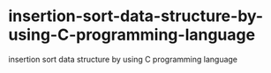 # insertion-sort-data-structure-by-using-C-programming-language
insertion sort data structure by using C programming language

